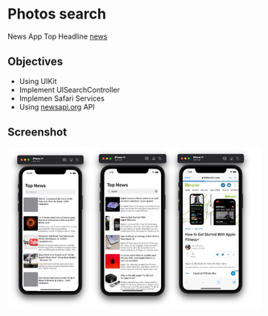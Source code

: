 # Photos search
News App Top Headline [news](https://newsapi.org)

## Objectives

* Using UIKit
* Implement UISearchController
* Implemen Safari Services
* Using [newsapi.org](https://newsapi.org/docs) API

## Screenshot
![Main](main.png)

